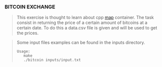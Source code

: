 ### BITCOIN EXCHANGE

> This exercise is thought to learn about cpp [map](https://en.cppreference.com/w/cpp/container/map) container. The task consist in returning the price of a certain amount of bitcoins at a certain date. To do this a data.csv file is given and will be used to get the prices.

> Some input files examples can be found in the inputs directory.
>``` shell
>Usage:
>    make
>    ./bitcoin inputs/input.txt
> ```
>